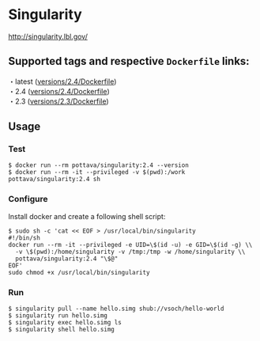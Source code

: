 # Singularity

http://singularity.lbl.gov/

## Supported tags and respective `Dockerfile` links:

・latest ([versions/2.4/Dockerfile](https://github.com/pottava/docker-singularity/blob/master/versions/2.4/Dockerfile))  
・2.4 ([versions/2.4/Dockerfile](https://github.com/pottava/docker-singularity/blob/master/versions/2.4/Dockerfile))  
・2.3 ([versions/2.3/Dockerfile](https://github.com/pottava/docker-singularity/blob/master/versions/2.3/Dockerfile))  

## Usage

### Test

```
$ docker run --rm pottava/singularity:2.4 --version
$ docker run --rm -it --privileged -v $(pwd):/work pottava/singularity:2.4 sh
```

### Configure

Install docker and create a following shell script:

```
$ sudo sh -c 'cat << EOF > /usr/local/bin/singularity
#!/bin/sh
docker run --rm -it --privileged -e UID=\$(id -u) -e GID=\$(id -g) \\
  -v \$(pwd):/home/singularity -v /tmp:/tmp -w /home/singularity \\
  pottava/singularity:2.4 "\$@"
EOF'
sudo chmod +x /usr/local/bin/singularity
```

### Run

```
$ singularity pull --name hello.simg shub://vsoch/hello-world
$ singularity run hello.simg
$ singularity exec hello.simg ls
$ singularity shell hello.simg
```
